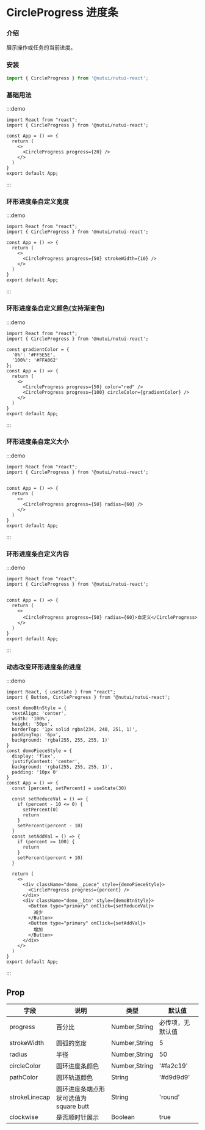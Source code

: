 # CircleProgress 进度条

### 介绍

展示操作或任务的当前进度。

### 安装

``` ts
import { CircleProgress } from '@nutui/nutui-react';
```

### 基础用法

:::demo
```tsx
import React from "react";
import { CircleProgress } from '@nutui/nutui-react';

const App = () => {
  return (
    <>
      <CircleProgress progress={20} />
    </>
  )
}
export default App;
```
:::

### 环形进度条自定义宽度

:::demo
```tsx
import React from "react";
import { CircleProgress } from '@nutui/nutui-react';

const App = () => {
  return (
    <>
      <CircleProgress progress={50} strokeWidth={10} />
    </>
  )
}
export default App;
```
:::

### 环形进度条自定义颜色(支持渐变色)
:::demo
```tsx
import React from "react";
import { CircleProgress } from '@nutui/nutui-react';

const gradientColor = {
  '0%': '#FF5E5E',
  '100%': '#FFA062'
};
const App = () => {
  return (
    <>
      <CircleProgress progress={50} color="red" />
      <CircleProgress progress={100} circleColor={gradientColor} />
    </>
  )
}
export default App;
```
:::

### 环形进度条自定义大小
:::demo
```tsx
import React from "react";
import { CircleProgress } from '@nutui/nutui-react';


const App = () => {
  return (
    <>
      <CircleProgress progress={50} radius={60} />
    </>
  )
}
export default App;
```
:::

### 环形进度条自定义内容
:::demo
```tsx
import React from "react";
import { CircleProgress } from '@nutui/nutui-react';


const App = () => {
  return (
    <>
      <CircleProgress progress={50} radius={60}>自定义</CircleProgress>
    </>
  )
}
export default App;
```
:::

### 动态改变环形进度条的进度
:::demo
```tsx
import React, { useState } from "react";
import { Button, CircleProgress } from '@nutui/nutui-react';

const demoBtnStyle = {
  textAlign: 'center',
  width: '100%',
  height: '50px',
  borderTop: '1px solid rgba(234, 240, 251, 1)',
  paddingTop: '6px',
  background: 'rgba(255, 255, 255, 1)'
}
const demoPieceStyle = {
  display: 'flex',
  justifyContent: 'center',
  background: 'rgba(255, 255, 255, 1)',
  padding: '10px 0'
}
const App = () => {
  const [percent, setPercent] = useState(30)
  
  const setReduceVal = () => {
    if (percent - 10 <= 0) {
      setPercent(0)
      return
    }
    setPercent(percent - 10)
  }
  const setAddVal = () => {
    if (percent >= 100) {
      return
    }
    setPercent(percent + 10)
  }

  return (
    <>
      <div className="demo__piece" style={demoPieceStyle}>
        <CircleProgress progress={percent} />
      </div>
      <div className="demo__btn" style={demoBtnStyle}>
        <Button type="primary" onClick={setReduceVal}>
          减少
        </Button>
        <Button type="primary" onClick={setAddVal}>
          增加
        </Button>
      </div>
    </>
  )
}
export default App;
```
:::


## Prop

| 字段 | 说明 | 类型 | 默认值
|----- | ----- | ----- | -----
| progress | 百分比 | Number,String | 必传项，无默认值
| strokeWidth | 圆弧的宽度 | Number,String | 5
| radius | 半径 | Number,String | 50
| circleColor | 圆环进度条颜色 | Number,String | '#fa2c19'
| pathColor | 圆环轨道颜色| String | '#d9d9d9'
| strokeLinecap | 圆环进度条端点形状可选值为 square butt| String | 'round'
| clockwise| 是否顺时针展示| Boolean | true